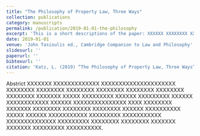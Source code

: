 ```yaml
---
title: "The Philosophy of Property Law, Three Ways"
collection: publications
category: manuscripts
permalink: /publication/2019-01-01-the-philosophy
excerpt: 'This is a short descriptions of the paper: XXXXXX XXXXXXXX XXXXXXXXXXX XXXXX XXXXXXX XXXXXXXXXXXXX XXXXXX XXXXXXXX XXXXXXXXX XXXXXXXXX XXXXXXXX XXXXXXXXX.'
date: 2019-01-01
venue: 'John Tasioulis ed., Cambridge Companion to Law and Philosophy'
slidesurl: ''
paperurl: ''
bibtexurl: ''
citation: 'Katz, L. (2019) “The Philosophy of Property Law, Three Ways” in John Tasioulis ed., Cambridge Companion to Law and Philosophy (CUP)'
---
```

Abstrict XXXXXXX XXXXXXXXXXXXX XXXXXXXXXXXXXXXXXXXXX XXXXXXXX XXXXXXXX XXXXXXXX XXXXXXXX XXXXXXXX XXXXXXXX XXXXXXXX XXXXXXX XXXXX XXXXXXXXX XXXXXX XXXXXXXXX XXXXXX XXXXXXXXXXXX XXXXXX XXXXXXXXXXXXXXX XXXX XXXXXXXX XXXXXXX XXXXXXXX XXXXXXXX XXXXXXXX XXXXXX XXXXXXXXXX XXXXX XXXXXX XXXXXXXXXXX XXXXXXXXX XXXXXXXXXXX XXXXXXXXXXXXXX XXXXXXXXX XXXXXXXX XXXXXXXX XXXXXXX XXXXXXX XXXXXXXXX XXXXXXXXXX.
